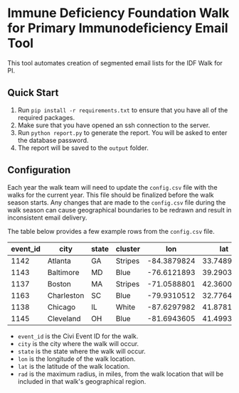 # Immune Deficiency Foundation Walk for Primary Immunodeficiency Email Tool

This tool automates creation of segmented email lists for the IDF Walk for PI.

## Quick Start

1. Run `pip install -r requirements.txt` to ensure that you have all of the required packages.
2. Make sure that you have opened an ssh connection to the server.
3. Run `python report.py` to generate the report. You will be asked to enter the database password.
4. The report will be saved to the `output` folder.

## Configuration

Each year the walk team will need to update the `config.csv` file with the walks for the current year.
This file should be finalized before the walk season starts.
Any changes that are made to the `config.csv` file during the walk season can cause geographical boundaries to be redrawn and result in inconsistent email delivery.

The table below provides a few example rows from the `config.csv` file.

|event_id|city|state|cluster|lon|lat|rad|
|-|-|-|-|-|-|-|
|1142|Atlanta| GA|Stripes|-84.3879824|33.7489954|200|
|1143|Baltimore| MD|Blue|-76.6121893|39.2903848|100|
|1137|Boston| MA|Stripes|-71.0588801|42.3600825|60|
|1163|Charleston| SC|Blue|-79.9310512|32.7764749|200|
|1138|Chicago| IL|White|-87.6297982|41.8781136|100|
|1145|Cleveland| OH|Blue|-81.6943605|41.49932|150|

* `event_id` is the Civi Event ID for the walk.
* `city` is the city where the walk will occur.
* `state` is the state where the walk will occur.
* `lon` is the longitude of the walk location.
* `lat` is the latitude of the walk location.
* `rad` is the maximum radius, in miles, from the walk location that will be included in that walk's geographical region.


